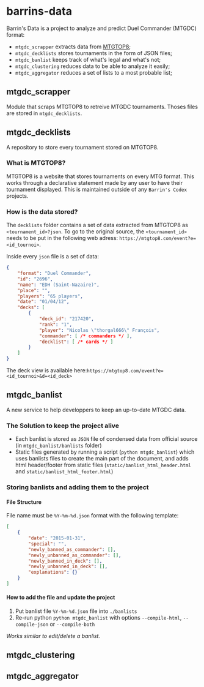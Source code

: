 # barrins-data

Barrin's Data is a project to analyze and predict Duel Commander (MTGDC) format:
- `mtgdc_scrapper` extracts data from [MTGTOP8](https://mtgtop8.com/index);
- `mtgdc_decklists` stores tournaments in the form of JSON files;
- `mtgdc_banlist` keeps track of what's legal and what's not;
- `mtgdc_clustering` reduces data to be able to analyze it easily;
- `mtgdc_aggregator` reduces a set of lists to a most probable list;

## mtgdc_scrapper
Module that scraps MTGTOP8 to retreive MTGDC tournaments. Thoses files are stored in `mtgdc_decklists`.

## mtgdc_decklists
A repository to store every tournament stored on MTGTOP8.

### What is MTGTOP8?
MTGTOP8 is a website that stores tournaments on every MTG format. This works through a declarative statement made by any user to have their tournament displayed. This is maintained outside of any `Barrin's Codex` projects.

### How is the data stored?
The `decklists` folder contains a set of data extracted from MTGTOP8 as `<tournament_id>?json`. To go to the original source, the `<tournament_id>` needs to be put in the following web adress: `https://mtgtop8.com/event?e=<id_tournoi>`.

Inside every `json` file is a set of data:
```json
{
    "format": "Duel Commander",
    "id": "2696",
    "name": "EDH (Saint-Nazaire)",
    "place": "",
    "players": "65 players",
    "date": "01/04/12",
    "decks": [
        {
            "deck_id": "217420",
            "rank": "1",
            "player": "Nicolas \"thorgal666\" François",
            "commander": [ /* commanders */ ],
            "decklist": [ /* cards */ ]
        }
    ]
}
```
The deck view is available here:`https://mtgtop8.com/event?e=<id_tournoi>&d=<id_deck>`


## mtgdc_banlist
A new service to help developpers to keep an up-to-date MTGDC data.

### The Solution to keep the project alive
* Each banlist is stored as `JSON` file of condensed data from official source (in `mtgdc_banlist/banlists` folder)
* Static files generated by running a script (`python mtgdc_banlist`) which uses banlists files to create the main part of the document, and adds html header/footer from static files (`static/banlist_html_header.html` and `static/banlist_html_footer.html`)

### Storing banlists and adding them to the project
#### File Structure
File name must be `%Y-%m-%d.json` format with the following template:
```json
[
    {
        "date": "2015-01-31",
        "special": "",
        "newly_banned_as_commander": [],
        "newly_unbanned_as_commander": [],
        "newly_banned_in_deck": [],
        "newly_unbanned_in_deck": [],
        "explanations": {}
    }
]
```

#### How to add the file and update the project
1. Put banlist file `%Y-%m-%d.json` file into `./banlists`
1. Re-run python `python mtgdc_banlist` with options `--compile-html`, `--compile-json` or `--compile-both`

*Works similar to edit/delete a banlist.*

## mtgdc_clustering

## mtgdc_aggregator
